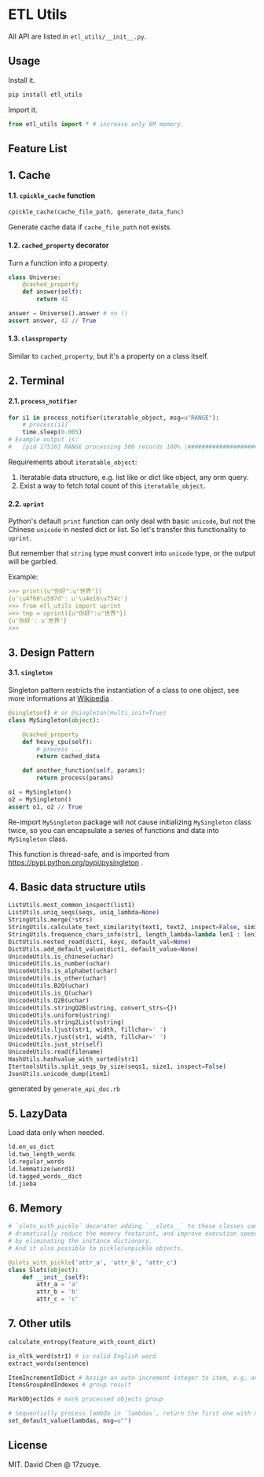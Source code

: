 ETL Utils
========================
All API are listed in `etl_utils/__init__.py`.

Usage
------------------------

Install it.
```bash
pip install etl_utils
```

Import it.
```python
from etl_utils import * # increase only 6M memory.
```

Feature List
------------------------

## 1. Cache

#### 1.1. `cpickle_cache` function
```python
cpickle_cache(cache_file_path, generate_data_func)
```
Generate cache data if `cache_file_path` not exists.


#### 1.2. `cached_property` decorator
Turn a function into a property.

```python
class Universe:
    @cached_property
    def answer(self):
        return 42

answer = Universe().answer # no ()
assert answer, 42 // True
```

#### 1.3. `classproperty`
Similar to `cached_property`, but it's a property on a class itself.

## 2. Terminal

#### 2.1. `process_notifier`

```python
for i1 in process_notifier(iteratable_object, msg=u"RANGE"):
    # process(i1)
    time.sleep(0.005)
# Example output is:
#   [pid 17510] RANGE processing 500 records 100% |###################################################################################################################| 166.61 items/s
```

Requirements about `iteratable_object`:

1. Iteratable data structure, e.g. list like or dict like object, any orm query.
2. Exist a way to fetch total count of this `iteratable_object`.

#### 2.2. `uprint`
Python's default `print` function can only deal with basic `unicode`, but not the Chinese
`unicode` in nested dict or list. So let's transfer this functionality to `uprint`.

But remember that `string` type must convert into `unicode` type, or the output will be garbled.

Example:
```markdown
>>> print({u"你好":u"世界"})
{u'\u4f60\u597d': u'\u4e16\u754c'}
>>> from etl_utils import uprint
>>> tmp = uprint({u"你好":u"世界"})
{u'你好': u'世界'}
>>>
```


## 3. Design Pattern

#### 3.1. `singleton`
Singleton pattern restricts the instantiation of a class to one object,
see more informations at [Wikipedia](http://en.wikipedia.org/wiki/Singleton_pattern) .

```python
@singleton() # or @singleton(multi_init=True)
class MySingleton(object):

    @cached_property
    def heavy_cpu(self):
        # process ...
        return cached_data

    def another_function(self, params):
        return process(params)

o1 = MySingleton()
o2 = MySingleton()
assert o1, o2 // True
```

Re-import `MySingleton` package will not cause initializing `MySingleton` class twice, so you
 can encapsulate a series of functions and data into `MySingleton` class.

This function is thread-safe, and is imported from https://pypi.python.org/pypi/pysingleton .

## 4. Basic data structure utils

```python
ListUtils.most_common_inspect(list1)
ListUtils.uniq_seqs(seqs, uniq_lambda=None)
StringUtils.merge(*strs)
StringUtils.calculate_text_similarity(text1, text2, inspect=False, similar_rate_baseline=0.0, skip_special_chars=False)
StringUtils.frequence_chars_info(str1, length_lambda=lambda len1 : len1)
DictUtils.nested_read(dict1, keys, default_val=None)
DictUtils.add_default_value(dict1, default_value=None)
UnicodeUtils.is_chinese(uchar)
UnicodeUtils.is_number(uchar)
UnicodeUtils.is_alphabet(uchar)
UnicodeUtils.is_other(uchar)
UnicodeUtils.B2Q(uchar)
UnicodeUtils.is_Q(uchar)
UnicodeUtils.Q2B(uchar)
UnicodeUtils.stringQ2B(ustring, convert_strs={})
UnicodeUtils.uniform(ustring)
UnicodeUtils.string2List(ustring)
UnicodeUtils.ljust(str1, width, fillchar=' ')
UnicodeUtils.rjust(str1, width, fillchar=' ')
UnicodeUtils.just_str(self)
UnicodeUtils.read(filename)
HashUtils.hashvalue_with_sorted(str1)
ItertoolsUtils.split_seqs_by_size(seqs1, size1, inspect=False)
JsonUtils.unicode_dump(item1)
```

generated by `generate_api_doc.rb`


## 5. LazyData
Load data only when needed.

```python
ld.en_us_dict
ld.two_length_words
ld.regular_words
ld.lemmatize(word1)
ld.tagged_words__dict
ld.jieba
```

## 6. Memory

```python
# `slots_with_pickle` decorator adding `__slots__` to these classes can
# dramatically reduce the memory footprint, and improve execution speed
# by eliminating the instance dictionary.
# And it also possible to pickle/unpickle objects.

@slots_with_pickle('attr_a', 'attr_b', 'attr_c')
class Slots(object):
    def __init__(self):
        attr_a = 'a'
        attr_b = 'b'
        attr_c = 'c'
```

## 7. Other utils

```python
calculate_entropy(feature_with_count_dict)

is_nltk_word(str1) # is valid English word
extract_words(sentence)

ItemIncrementIdDict # Assign an auto increment integer to item, e.g. an object_id
ItemsGroupAndIndexes # group result

MarkObjectIds # mark processed objects group

# Sequentially process lambda in `lambdas`, return the first one with no exception.
set_default_value(lambdas, msg=u"")
```



License
------------------------
MIT. David Chen @ 17zuoye.

